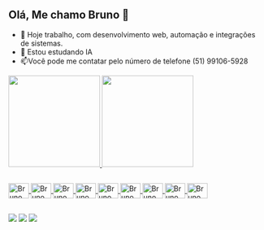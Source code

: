 ## Olá, Me chamo Bruno 👋


- 🔭 Hoje trabalho, com desenvolvimento web, automação e integrações de sistemas.
- 🌱 Estou estudando IA
- 📫Você pode me contatar pelo número de telefone (51) 99106-5928

<div>
      <a href="https://github.com/BrunoVSant"/>
      <img height="180em" src="https://github-readme-stats.vercel.app/api?username=BrunoVSant&show_icons=true&theme=dark&include_all_commits=true&count_private=true"/>
      <img height="180em" src="https://github-readme-stats.vercel.app/api/top-langs/?username=BrunoVSant&layout=compact&langs_count=16&theme-dark"/>
</div>

##

<div style="display: block">
  <img align="center" alt="Bruno_Python" height="30" width="40" src="https://cdn.jsdelivr.net/gh/devicons/devicon@latest/icons/python/python-original.svg" />
  <img align="center" alt="Bruno_HTML" height="30" width="40" src="https://cdn.jsdelivr.net/gh/devicons/devicon@latest/icons/html5/html5-original.svg" />
  <img align="center" alt="Bruno_JS" height="30" width="40" src="https://cdn.jsdelivr.net/gh/devicons/devicon@latest/icons/javascript/javascript-original.svg" />
  <img align="center" alt="Bruno_Jenkins" height="30" width="40" src="https://cdn.jsdelivr.net/gh/devicons/devicon@latest/icons/jenkins/jenkins-original.svg" />
  <img align="center" alt="Bruno_JQuery" height="30" width="40" src="https://cdn.jsdelivr.net/gh/devicons/devicon@latest/icons/jquery/jquery-original-wordmark.svg" />
  <img align="center" alt="Bruno_Oracle" height="30" width="40" src="https://cdn.jsdelivr.net/gh/devicons/devicon@latest/icons/oracle/oracle-original.svg" />
  <img align="center" alt="Bruno_Flask" height="30" width="40" src="https://cdn.jsdelivr.net/gh/devicons/devicon@latest/icons/flask/flask-original.svg" />
  <img align="center" alt="Bruno_DJango" height="30" width="40" src="https://cdn.jsdelivr.net/gh/devicons/devicon@latest/icons/django/django-plain.svg" />
  <img align="center" alt="Bruno_python" height="30" width="40" src="https://cdn.jsdelivr.net/gh/devicons/devicon@latest/icons/css3/css3-original.svg" />
</div>

##

<div>
  <a href="mailto: bruno.vargas99@hotmail.com"><img src="https://img.shields.io/badge/Microsoft_Outlook-0078D4?style=for-the-badge&logo=microsoft-outlook&logoColor=white" target="_blank"></a>
  <a href="https://www.linkedin.com/in/bruno-vargas-dos-santos/"><img src="https://img.shields.io/badge/LinkedIn-0077B5?style=for-the-badge&logo=linkedin&logoColor=white" target="_blank"></a>
  <a href="https://www.instagram.com/brunovargas99/"><img src="https://img.shields.io/badge/Instagram-E4405F?style=for-the-badge&logo=instagram&logoColor=white" target="_blank"></a>
</div>
